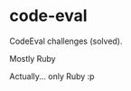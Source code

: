 # code-eval

<p>CodeEval challenges (solved).</p>
<p>Mostly Ruby</p>
<p>Actually... only Ruby :p</p>

